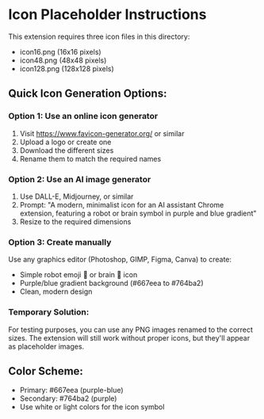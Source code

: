 # Icon Placeholder Instructions

This extension requires three icon files in this directory:
- icon16.png (16x16 pixels)
- icon48.png (48x48 pixels)
- icon128.png (128x128 pixels)

## Quick Icon Generation Options:

### Option 1: Use an online icon generator
1. Visit https://www.favicon-generator.org/ or similar
2. Upload a logo or create one
3. Download the different sizes
4. Rename them to match the required names

### Option 2: Use an AI image generator
1. Use DALL-E, Midjourney, or similar
2. Prompt: "A modern, minimalist icon for an AI assistant Chrome extension, featuring a robot or brain symbol in purple and blue gradient"
3. Resize to the required dimensions

### Option 3: Create manually
Use any graphics editor (Photoshop, GIMP, Figma, Canva) to create:
- Simple robot emoji 🤖 or brain 🧠 icon
- Purple/blue gradient background (#667eea to #764ba2)
- Clean, modern design

### Temporary Solution:
For testing purposes, you can use any PNG images renamed to the correct sizes.
The extension will still work without proper icons, but they'll appear as placeholder images.

## Color Scheme:
- Primary: #667eea (purple-blue)
- Secondary: #764ba2 (purple)
- Use white or light colors for the icon symbol
